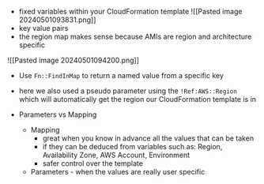 - fixed variables within your CloudFormation template
![[Pasted image 20240501093831.png]]
- key value pairs
- the region map makes sense because AMIs are region and architecture specific

![[Pasted image 20240501094200.png]]
- Use `Fn::FindInMap` to return a named value from a specific key
- here we also used a pseudo parameter using the `!Ref:AWS::Region` which will automatically get the region our CloudFormation template is in

- Parameters vs Mapping
	- Mapping
		- great when you know in advance all the values that can be taken
		- if they can be deduced from variables such as: Region, Availability Zone, AWS Account, Environment
		- safer control over the template
	- Parameters
			- when the values are really user specific